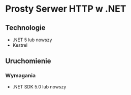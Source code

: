 # Prosty Serwer HTTP w .NET

## Technologie
- .NET 5 lub nowszy
- Kestrel

## Uruchomienie

### Wymagania
- .NET SDK 5.0 lub nowszy
